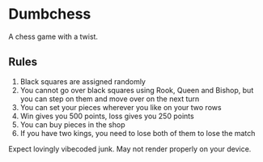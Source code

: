# Dumbchess

A chess game with a twist.

## Rules

1. Black squares are assigned randomly
2. You cannot go over black squares using Rook, Queen and Bishop, but you can step on them and move over on the next turn
3. You can set your pieces wherever you like on your two rows
4. Win gives you 500 points, loss gives you 250 points
5. You can buy pieces in the shop
6. If you have two kings, you need to lose both of them to lose the match

Expect lovingly vibecoded junk. May not render properly on your device.
